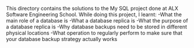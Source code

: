 This directory contains the solutions to the My SQL project done at ALX Software Engineering School. While doing this project, I learnt:
-What the main role of a database is
-What a database replica is
-What the purpose of a database replica is
-Why database backups need to be stored in different physical locations
-What operation to regularly perform to make sure that your database backup strategy actually works
